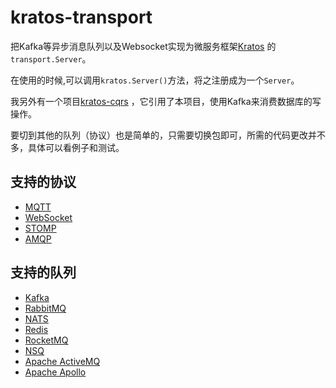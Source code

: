 # kratos-transport

把Kafka等异步消息队列以及Websocket实现为微服务框架[Kratos](https://go-kratos.dev/docs/) 的`transport.Server`。

在使用的时候,可以调用`kratos.Server()`方法，将之注册成为一个`Server`。

我另外有一个项目[kratos-cqrs](https://github.com/tx7do/kratos-cqrs) ，它引用了本项目，使用Kafka来消费数据库的写操作。

要切到其他的队列（协议）也是简单的，只需要切换包即可，所需的代码更改并不多，具体可以看例子和测试。

## 支持的协议

- [MQTT](https://mqtt.org/)
- [WebSocket](https://zh.wikipedia.org/zh-hant/WebSocket)
- [STOMP](https://stomp.github.io/)
- [AMQP](https://www.amqp.org/)

## 支持的队列

- [Kafka](https://kafka.apache.org/)
- [RabbitMQ](https://www.rabbitmq.com/)
- [NATS](https://nats.io/)
- [Redis](https://redis.io/)
- [RocketMQ](https://rocketmq.apache.org/)
- [NSQ](https://nsq.io/)
- [Apache ActiveMQ](http://activemq.apache.org)
- [Apache Apollo](http://activemq.apache.org/apollo)
